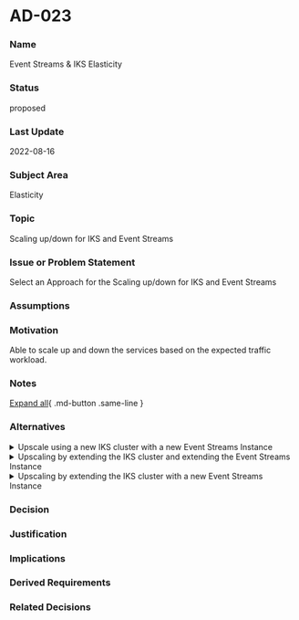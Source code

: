 

# AD-023

### Name

Event Streams & IKS Elasticity

### Status

proposed

### Last Update

2022-08-16

### Subject Area

Elasticity

### Topic

Scaling up/down for IKS and Event Streams

### Issue or Problem Statement

Select an Approach for the Scaling up/down for IKS and Event Streams

### Assumptions



### Motivation

Able to scale up and down the services based on the expected traffic workload.

### Notes



[Expand all](#){ .md-button .same-line }

### Alternatives


    

<details markdown=1>
<summary markdown="span">Upscale using a new IKS cluster with a new Event Streams Instance</summary>

<table>
    <caption></caption>
    <thead>
        <tr>
            <th></th>
            <th></th>
        </tr>
    </thead>
    <tr>
        <td> <strong>Name</strong> </td>
        <td>Upscale using a new IKS cluster with a new Event Streams Instance</td>
    </tr>
    <tr>
        <td> <strong>Description</strong> </td>
        <td><div><br></div>In this option the following steps will be used for scaling up:<div><ol><li>A new instance of Event Streams will be created </li><li>A new IKS cluster hosting the micro-services will be created with its worker pool and its set of worker nodes</li><li>A new set of micro-services will be created and will be pointing to the new event streams instance.</li><li>The traffic will be directed to the old and new micro-services</li></ol><div>
</div></div><div>In this option the following steps will be used for scaling down:
</div><div><ol><li>The traffic will not be directed to the new micro-services.</li><li>The new micro-services will be removed by deleting the new IKS cluster with its worker pool and its worker nodes.</li><li>The new instance of Event Streams will be deleted </li></ol><div><img style="height: 247px; width: 340px;" src="../../files/file_cc7cbb2bd6f72bba.jpg"><br></div></div></td>
    </tr>
    <tr>
        <td> <strong>Best Applied</strong> </td>
        <td><ul><li>Easy to downscale after all the traffic is stopped from IKS.</li><li>Flexibility of the location of the upscaled components in different regions or different zones or even the same zone.</li></ul></td>
    </tr>
    <tr>
        <td> <strong>Contraindications</strong> </td>
        <td><ul><li>Treating the IKS and its associated event streams as one unit of upscaling or downscaling.</li><li>Granularity of up/downscaling is in steps (not smooth) for both IKS and Event Streams</li></ul></td>
    </tr>
</table>


</details>


    

<details markdown=1>
<summary markdown="span">Upscaling by extending the IKS cluster and extending the Event Streams Instance</summary>

<table>
    <caption></caption>
    <thead>
        <tr>
            <th></th>
            <th></th>
        </tr>
    </thead>
    <tr>
        <td> <strong>Name</strong> </td>
        <td>Upscaling by extending the IKS cluster and extending the Event Streams Instance</td>
    </tr>
    <tr>
        <td> <strong>Description</strong> </td>
        <td>
<div>In this option the following steps will be used for scaling up:</div><div><ol><li>The capacity of the existing Event Streams will be increased.</li><li>The existing IKS cluster hosting the micro-services will be extended by adding a new worker pool with its set of worker nodes to the same IKS cluster.</li><li>A new set of micro-services will be created and will be pointing to the existing event streams instance.</li><li>The traffic will be directed to the old and new micro-services
</li></ol></div><div>
</div><div>
</div><div>In this option the following steps will be used for scaling down:</div><div><ol><li>The traffic will not be directed to the new micro-services.</li><li>The new micro-services will be removed by deleting the new worker pool and its worker nodes</li><li>However, there is no way figured out yet for scaling down the event streams. 
</li></ol><div><br></div></div><div>Conclusion: This option is not fully workable due to there is no clear way for scaling down the event stream instance.</div><div><br></div><div><img style="height: 260px; width: 215px;" src="../../files/file_bf051ef357a0e203.jpg"><br></div></td>
    </tr>
    <tr>
        <td> <strong>Best Applied</strong> </td>
        <td><ul><li>Utilizing the existing IKS and Event Streams instances.</li></ul></td>
    </tr>
    <tr>
        <td> <strong>Contraindications</strong> </td>
        <td><ul><li>There is no way figured out yet for scaling down the event streams. </li></ul></td>
    </tr>
</table>


</details>


    

<details markdown=1>
<summary markdown="span">Upscaling by extending the IKS cluster with a new Event Streams Instance</summary>

<table>
    <caption></caption>
    <thead>
        <tr>
            <th></th>
            <th></th>
        </tr>
    </thead>
    <tr>
        <td> <strong>Name</strong> </td>
        <td>Upscaling by extending the IKS cluster with a new Event Streams Instance</td>
    </tr>
    <tr>
        <td> <strong>Description</strong> </td>
        <td><div>In this option the following steps will be used for scaling up:
</div><div><ol><li>A new instance of Event Streams will be created </li><li>The existing IKS cluster hosting the micro-services will be extended by adding a new worker pool with its set of worker nodes to the same IKS cluster</li><li>A new set of micro-services will be created and will be pointing to the new event streams instance.</li><li>The traffic will be directed to the old and new micro-services</li></ol></div><div>In this option the following steps will be used for scaling down:</div><div><ol><li>The traffic will not be directed to the new micro-services.</li><li>The new micro-services will be removed by deleting the new worker pool and its worker nodes</li><li>The new instance of Event Streams will be deleted 
</li></ol></div><div><br></div><div><img style="height: 311px; width: 297px;" src="../../files/file_6648867ea6882ead.jpg"><br></div><div><br></div></td>
    </tr>
    <tr>
        <td> <strong>Best Applied</strong> </td>
        <td><ul><li>Easy to downscale after all the traffic is stopped from IKS.
</li><li>
Utilizing the same IKS cluster overhead</li></ul></td>
    </tr>
    <tr>
        <td> <strong>Contraindications</strong> </td>
        <td><ul><li>Upscaling can be done in the same region only.</li><li>Granularity of up/downscaling is in steps (not smooth) for the Event Streams.</li></ul></td>
    </tr>
</table>


</details>


    



### Decision



### Justification



### Implications



### Derived Requirements



### Related Decisions



